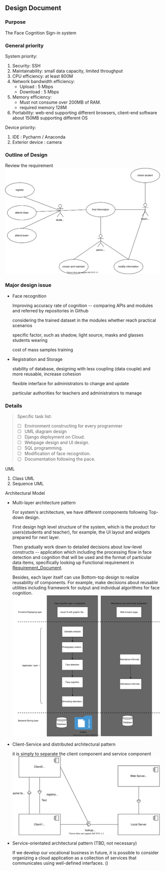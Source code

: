 ## Design Document
### Purpose
The Face Cognition Sign-in system
### General priority
System priority:
1. Security: SSH   
2. Maintainability: small data capacity, limited throughput
3. CPU efficiency: at least 800M 
4. Network bandwidth efficiency:
   - Upload : 5 Mbps
   - Download : 5 Mbps  
5. Memory efficiency: 
   - Must not consume over 200MB of RAM.
   - required memory 128M
6. Portability: web-end supporting different browsers, client-end software about 150MB supporting different OS

Device priority:
1. IDE : Pycharm / Anaconda 
2. Exterior device : camera
   
### Outline of Design
Review the requirement 
![](img/user.svg)
### Major design issue
+ Face recognition 
  
   Improving accuracy rate of cognition -- comparing APIs and modules and referred by repositories in Github  
   
   considering the trained dataset in the modules whether reach practical scenarios
   
   specific factor, such as shadow, light source, masks and glasses students wearing 
   
   cost of mass samples training  

+ Registration and Storage
  
   stability of database, designing with less coupling (data couple) and more reusable, increase cohesion

   flexible interface for administrators to change and update

   particular authorities for teachers and administrators to manage 
### Details 
> 
> Specific task list:
>  - [ ] Environment constructing for every programmer
>  - [ ] UML diagram design
>  - [ ] Django deployment on Cloud.
>  - [ ] Webpage design and UI design.
>  - [ ] SQL programming.
>  - [ ] Modification of face recognition.
>  - [ ] Documentation following the pace.

UML
1. Class UML
2. Sequence UML
   
Architectural Model

- Multi-layer architecture pattern

   For system's architecture, we have different components following Top-down design. 

   First design high level structure of the system, which is the product for users(students and teacher), for example, the UI layout and widgets prepared for next layer.

   Then gradually work down to detailed decisions about low-level constructs -- application which including the processing flow in face detection and cognition that will be used and the format of particular data items, specifically looking up Functional requirement in [Requirement_Document](./Requirement_Document.md).

   Besides, each layer itself can use Bottom-top design to realize reusability of components. For example, make decisions about reusable utilities including framework for output and individual algorithms for face cognition. 
   ![](img/layer.svg)

- Client-Service and distributed architectural pattern 
  
   it is simply to separate the client component and service component
   ![](img/arch.svg)
- Service-orientated architectural pattern (TBD, not necessary)
   
   If we develop our vocational business in future, it is possible to consider organizing a cloud application as a collection of services that communicates using well-defined interfaces. ()

